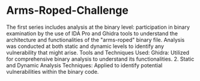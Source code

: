# Arms-Roped-Challenge
The first series includes analysis at the binary level: participation in binary examination by the
use of IDA Pro and Ghidra tools to understand the architecture and functionalities of the
"arms-roped" binary file. Analysis was conducted at both static and dynamic levels to identify
any vulnerability that might arise.
Tools and Techniques Used:
Ghidra: Utilized for comprehensive binary analysis to understand
its functionalities.
2. Static and Dynamic Analysis Techniques: Applied to identify potential
vulnerabilities within the binary code.
